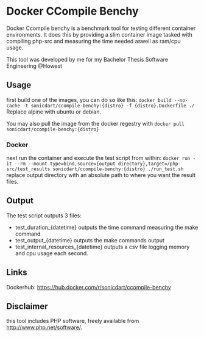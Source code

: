 # Docker CCompile Benchy
Docker Ccompile benchy is a benchmark tool for testing different container environments.
It does this by providing a slim container image tasked with compiling php-src and measuring the time needed aswell as ram/cpu usage.

This tool was developed by me for my Bachelor Thesis Software Engineering @Howest

## Usage
first build one of the images, you can do so like this:
`docker build --no-cache -t sonicdart/ccompile-benchy:{distro} -f {distro}.Dockerfile ./`
Replace alpine with ubuntu or debian.

You may also pull the image from the docker regestry with `docker pull sonicdart/ccompile-benchy:{distro}`

### Docker
next run the container and execute the test script from within:
`docker run -it --rm --mount type=bind,source={output directory},target=/php-src/test_results sonicdart/ccompile-benchy:{distro} ./run_test.sh`
replace output directory with an absolute path to where you want the result files.

## Output
The test script outputs 3 files:
* test_duration_{datetime}
  outputs the time command measuring the make command
* test_output_{datetime}
  outputs the make commands output
* test_internal_resources_{datetime}
  outputs a csv file logging memory and cpu usage each second.

## Links
Dockerhub: https://hub.docker.com/r/sonicdart/ccompile-benchy

## Disclaimer
this tool includes PHP software, freely available from http://www.php.net/software/.
